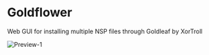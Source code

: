 # Goldflower
Web GUI for installing multiple NSP files through Goldleaf by XorTroll

![Preview-1](https://github.com/Niekvdm/Goldflower/raw/trunk/images/Goldflower-1.jpg)

